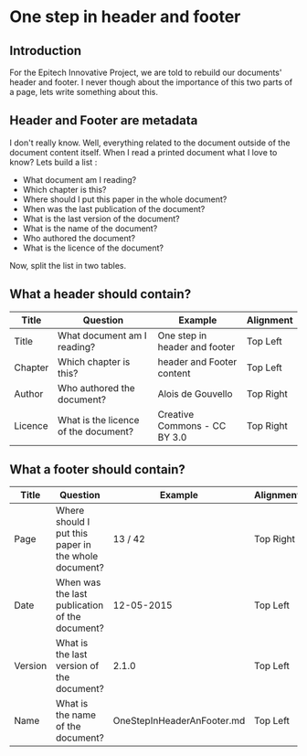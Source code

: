 # One step in header and footer

## Introduction

For the Epitech Innovative Project, we are told to rebuild our documents' header and footer. I never though about the importance of this two parts of a page, lets write something about this.

## Header and Footer are metadata

I don't really know. Well, everything related to the document outside of the document content itself. When I read a printed document what I love to know? Lets build a list :

* What document am I reading?
* Which chapter is this?
* Where should I put this paper in the whole document?
* When was the last publication of the document?
* What is the last version of the document?
* What is the name of the document?
* Who authored the document?
* What is the licence of the document?

Now, split the list in two tables.

## What a header should contain?

Title | Question | Example | Alignment
----- | -------- | ------- | ---------
Title | What document am I reading? | One step in header and footer | Top Left
Chapter | Which chapter is this? | header and Footer content | Top Left
Author | Who authored the document? | Alois de Gouvello | Top Right
Licence | What is the licence of the document? | Creative Commons - CC BY 3.0 | Top Right

## What a footer should contain?

Title | Question | Example | Alignment
----- | -------- | ------- | ---------
Page | Where should I put this paper in the whole document? | 13 / 42 | Top Right
Date | When was the last publication of the document? | 12-05-2015 | Top Left
Version | What is the last version of the document? | 2.1.0 | Top Left
Name | What is the name of the document? | OneStepInHeaderAnFooter.md | Top Left

